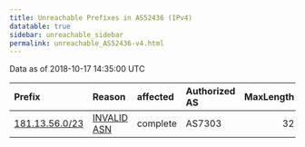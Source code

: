 ```yaml
---
title: Unreachable Prefixes in AS52436 (IPv4)
datatable: true
sidebar: unreachable_sidebar
permalink: unreachable_AS52436-v4.html
---
```


Data as of 2018-10-17 14:35:00 UTC


<div class="datatable-begin"></div>

| Prefix                                                 | Reason                                                                                                | affected   | Authorized AS   |   MaxLength | Anchor                                         |   unreachable /24s |
|:-------------------------------------------------------|:------------------------------------------------------------------------------------------------------|:-----------|:----------------|------------:|:-----------------------------------------------|-------------------:|
| [181.13.56.0/23](https://stat.ripe.net/181.13.56.0/23) | [INVALID ASN](https://rpki-validator.ripe.net/announcement-preview?asn=AS52436&prefix=181.13.56.0/23) | complete   | AS7303          |          32 | [LACNIC](unreachable_LACNIC_RPKI_Root-v4.html) |                  2 |

<div class="datatable-end"></div>